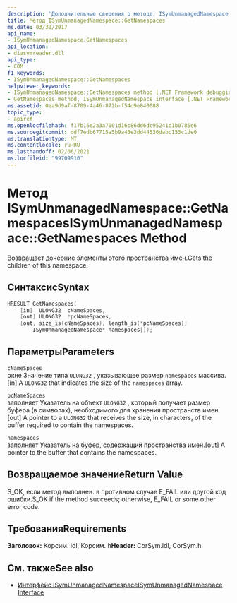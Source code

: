 ```yaml
---
description: 'Дополнительные сведения о методе: ISymUnmanagedNamespace:: namespace'
title: Метод ISymUnmanagedNamespace::GetNamespaces
ms.date: 03/30/2017
api_name:
- ISymUnmanagedNamespace.GetNamespaces
api_location:
- diasymreader.dll
api_type:
- COM
f1_keywords:
- ISymUnmanagedNamespace::GetNamespaces
helpviewer_keywords:
- ISymUnmanagedNamespace::GetNamespaces method [.NET Framework debugging]
- GetNamespaces method, ISymUnmanagedNamespace interface [.NET Framework debugging]
ms.assetid: 0ea9d9af-8709-4a46-872b-f54d9e840088
topic_type:
- apiref
ms.openlocfilehash: f17b16e2a3a7001d16c86dd6dc95241c1b0785e6
ms.sourcegitcommit: ddf7edb67715a5b9a45e3dd44536dabc153c1de0
ms.translationtype: MT
ms.contentlocale: ru-RU
ms.lasthandoff: 02/06/2021
ms.locfileid: "99709910"
---
```

# <a name="isymunmanagednamespacegetnamespaces-method"></a><span data-ttu-id="c3f00-103">Метод ISymUnmanagedNamespace::GetNamespaces</span><span class="sxs-lookup"><span data-stu-id="c3f00-103">ISymUnmanagedNamespace::GetNamespaces Method</span></span>

<span data-ttu-id="c3f00-104">Возвращает дочерние элементы этого пространства имен.</span><span class="sxs-lookup"><span data-stu-id="c3f00-104">Gets the children of this namespace.</span></span>  
  
## <a name="syntax"></a><span data-ttu-id="c3f00-105">Синтаксис</span><span class="sxs-lookup"><span data-stu-id="c3f00-105">Syntax</span></span>  
  
```cpp  
HRESULT GetNamespaces(  
    [in]  ULONG32  cNameSpaces,  
    [out] ULONG32  *pcNameSpaces,  
    [out, size_is(cNameSpaces), length_is(*pcNameSpaces)]  
        ISymUnmanagedNamespace* namespaces[]);  
```  
  
## <a name="parameters"></a><span data-ttu-id="c3f00-106">Параметры</span><span class="sxs-lookup"><span data-stu-id="c3f00-106">Parameters</span></span>  

 `cNameSpaces`  
 <span data-ttu-id="c3f00-107">окне Значение типа `ULONG32` , указывающее размер `namespaces` массива.</span><span class="sxs-lookup"><span data-stu-id="c3f00-107">[in] A `ULONG32` that indicates the size of the `namespaces` array.</span></span>  
  
 `pcNameSpaces`  
 <span data-ttu-id="c3f00-108">заполняет Указатель на объект `ULONG32` , который получает размер буфера (в символах), необходимого для хранения пространств имен.</span><span class="sxs-lookup"><span data-stu-id="c3f00-108">[out] A pointer to a `ULONG32` that receives the size, in characters, of the buffer required to contain the namespaces.</span></span>  
  
 `namespaces`  
 <span data-ttu-id="c3f00-109">заполняет Указатель на буфер, содержащий пространства имен.</span><span class="sxs-lookup"><span data-stu-id="c3f00-109">[out] A pointer to the buffer that contains the namespaces.</span></span>  
  
## <a name="return-value"></a><span data-ttu-id="c3f00-110">Возвращаемое значение</span><span class="sxs-lookup"><span data-stu-id="c3f00-110">Return Value</span></span>  

 <span data-ttu-id="c3f00-111">S_OK, если метод выполнен. в противном случае E_FAIL или другой код ошибки.</span><span class="sxs-lookup"><span data-stu-id="c3f00-111">S_OK if the method succeeds; otherwise, E_FAIL or some other error code.</span></span>  
  
## <a name="requirements"></a><span data-ttu-id="c3f00-112">Требования</span><span class="sxs-lookup"><span data-stu-id="c3f00-112">Requirements</span></span>  

 <span data-ttu-id="c3f00-113">**Заголовок:** Корсим. idl, Корсим. h</span><span class="sxs-lookup"><span data-stu-id="c3f00-113">**Header:** CorSym.idl, CorSym.h</span></span>  
  
## <a name="see-also"></a><span data-ttu-id="c3f00-114">См. также</span><span class="sxs-lookup"><span data-stu-id="c3f00-114">See also</span></span>

- [<span data-ttu-id="c3f00-115">Интерфейс ISymUnmanagedNamespace</span><span class="sxs-lookup"><span data-stu-id="c3f00-115">ISymUnmanagedNamespace Interface</span></span>](isymunmanagednamespace-interface.md)
